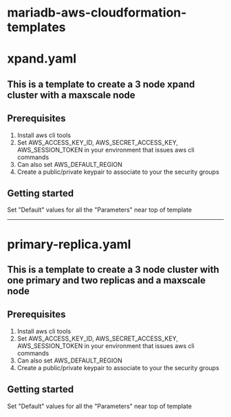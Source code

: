 # mariadb-aws-cloudformation-templates

# xpand.yaml
## This is a template to create a 3 node xpand cluster with a maxscale node

## Prerequisites
1. Install aws cli tools
2. Set AWS_ACCESS_KEY_ID, AWS_SECRET_ACCESS_KEY, AWS_SESSION_TOKEN in your environment that issues aws cli commands
3. Can also set AWS_DEFAULT_REGION
4. Create a public/private keypair to associate to your the security groups


## Getting started
Set "Default"  values for all the  "Parameters" near top of template

---

# primary-replica.yaml
## This is a template to create a 3 node cluster with one primary and two replicas and a maxscale node

## Prerequisites
1. Install aws cli tools
2. Set AWS_ACCESS_KEY_ID, AWS_SECRET_ACCESS_KEY, AWS_SESSION_TOKEN in your environment that issues aws cli commands
3. Can also set AWS_DEFAULT_REGION
4. Create a public/private keypair to associate to your the security groups

## Getting started
Set "Default"  values for all the  "Parameters" near top of template